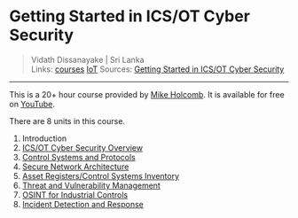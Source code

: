 # Getting Started in ICS/OT Cyber Security

> Vidath Dissanayake | Sri Lanka  
> Links: [courses](../courses.md) [IoT](../../IoT/IoT.md)
> Sources: [Getting Started in ICS/OT Cyber Security](https://www.youtube.com/watch?v=CCIrntyqe64&list=PLOSJSv0hbPZAlINIh1HcB0L8AZcSPc80g)

---

This is a 20+ hour course provided by [Mike Holcomb](https://www.linkedin.com/in/mikeholcomb). It is available for free on [YouTube](https://www.youtube.com/watch?v=CCIrntyqe64&list=PLOSJSv0hbPZAlINIh1HcB0L8AZcSPc80g).

There are 8 units in this course.

1. Introduction
2. [ICS/OT Cyber Security Overview](ICS_OT%20Cyber%20Security%20Overview.md)
3. [Control Systems and Protocols](Control%20Systems%20and%20Protocols.md)
4. [Secure Network Architecture](Secure%20Network%20Architecture.md)
5. [Asset Registers/Control Systems Inventory](Asset%20Registers_Control%20Systems%20Inventory.md)
6. [Threat and Vulnerability Management](Threat%20and%20Vulnerability%20Management.md)
7. [OSINT for Industrial Controls](OSINT%20for%20Industrial%20Controls.md)
8. [Incident Detection and Response](Incident%20Detection%20and%20Response.md)
